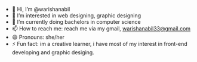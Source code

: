 - 👋 Hi, I’m @warishanabil
- 👀 I’m interested in web designing, graphic designing
- 🌱 I’m currently doing bachelors in computer science
- 📫 How to reach me: reach me via my gmail, warishanabil33@gmail.com
- 😄 Pronouns: she/her
- ⚡ Fun fact: im a creative learner, i have most of my interest in front-end developing and graphic desiging.

<!---
warishanabil/warishanabil is a ✨ special ✨ repository because its `README.md` (this file) appears on your GitHub profile.
You can click the Preview link to take a look at your changes.
--->
